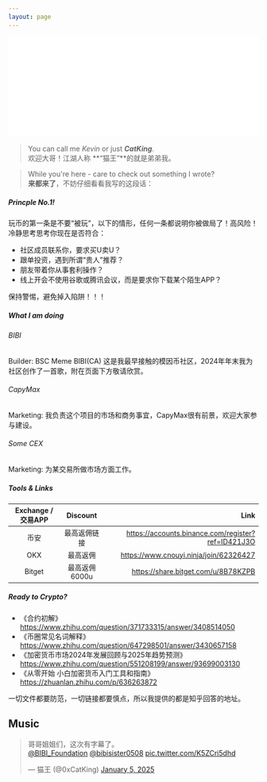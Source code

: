 ```yaml
---
layout: page
---
```


<img src="images/cover_flag.png" class="">

> You can call me _Kevin_ or just **_CatKing_**.  
欢迎大哥！江湖人称 **“猫王”**的就是弟弟我。

> While you're here - care to check out something I wrote?  
**来都来了**，不妨仔细看看我写的这段话：


##### Princple No.1!
玩币的第一条是不要“被玩”，以下的情形，任何一条都说明你被做局了！高风险！冷静思考思考你现在是否符合：
- 社区成员联系你，要求买U卖U？
- 跟单投资，遇到所谓“贵人”推荐？
- 朋友带着你从事套利操作？
- 线上开会不使用谷歌或腾讯会议，而是要求你下载某个陌生APP？

保持警惕，避免掉入陷阱！！！

##### What I am doing
###### BIBI
Builder: BSC Meme BIBI(CA)
这是我最早接触的模因币社区，2024年年末我为社区创作了一首歌，附在页面下方敬请欣赏。
###### CapyMax
Marketing:
我负责这个项目的市场和商务事宜，CapyMax很有前景，欢迎大家参与建设。
###### Some CEX
Marketing:
为某交易所做市场方面工作。

##### Tools & Links

|  Exchange / 交易APP | Discount | Link |
| :---:        |    :----:   |          ---: |
| 币安 | 最高返佣链接 |  <https://accounts.binance.com/register?ref=ID421J3O> |
| OKX | 最高返佣 | <https://www.cnouyi.ninja/join/62326427> |
| Bitget | 最高返佣6000u | <https://share.bitget.com/u/8B78KZPB> |


##### Ready to Crypto?
- 《合约初解》<https://www.zhihu.com/question/371733315/answer/3408514050>
- 《币圈常见名词解释》<https://www.zhihu.com/question/647298501/answer/3430657158>
- 《加密货币市场2024年发展回顾与2025年趋势预测》<https://www.zhihu.com/question/551208199/answer/93699003130>
- 《从零开始 小白加密货币入门工具和指南》<https://zhuanlan.zhihu.com/p/636263872>

一切文件都要防范，一切链接都要慎点，所以我提供的都是知乎回答的地址。


## Music

<blockquote class="twitter-tweet"><p lang="zh" dir="ltr">哥哥姐姐们，这次有字幕了。<br> <a href="https://twitter.com/BIBI_Foundation?ref_src=twsrc%5Etfw">@BIBI_Foundation</a> <a href="https://twitter.com/bibisister0508?ref_src=twsrc%5Etfw">@bibisister0508</a> <a href="https://t.co/K5ZCri5dhd">pic.twitter.com/K5ZCri5dhd</a></p>&mdash; 猫王 (@0xCatKing) <a href="https://twitter.com/0xCatKing/status/1875928560726381027?ref_src=twsrc%5Etfw">January 5, 2025</a></blockquote> <script async src="https://platform.twitter.com/widgets.js" charset="utf-8"></script>